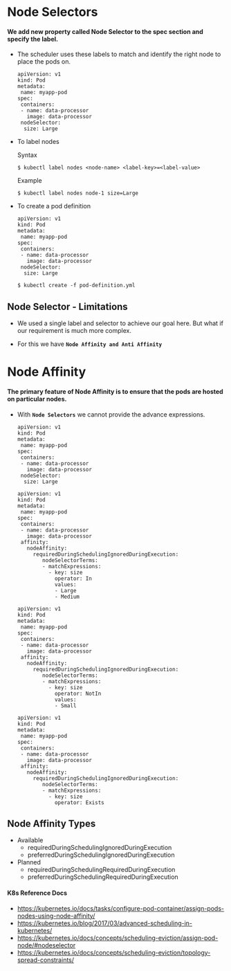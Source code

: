 # Node Selectors
#### We add new property called Node Selector to the spec section and specify the label.
- The scheduler uses these labels to match and identify the right node to place the pods on.
  ```
  apiVersion: v1
  kind: Pod
  metadata:
   name: myapp-pod
  spec:
   containers:
   - name: data-processor
     image: data-processor
   nodeSelector:
    size: Large
  ```

  
- To label nodes

  Syntax
  ```
  $ kubectl label nodes <node-name> <label-key>=<label-value>
  ```
  Example
  ```
  $ kubectl label nodes node-1 size=Large
  ```
  
- To create a pod definition
  ```
  apiVersion: v1
  kind: Pod
  metadata:
   name: myapp-pod
  spec:
   containers:
   - name: data-processor
     image: data-processor
   nodeSelector:
    size: Large
  ```
  ```
  $ kubectl create -f pod-definition.yml
  ``` 
  
## Node Selector - Limitations
- We used a single label and selector to achieve our goal here. But what if our requirement is much more complex.  
 
- For this we have **`Node Affinity and Anti Affinity`**

# Node Affinity
 
#### The primary feature of Node Affinity is to ensure that the pods are hosted on particular nodes.
- With **`Node Selectors`** we cannot provide the advance expressions.
  ```
  apiVersion: v1
  kind: Pod
  metadata:
   name: myapp-pod
  spec:
   containers:
   - name: data-processor
     image: data-processor
   nodeSelector:
    size: Large
  ```

  ```
  apiVersion: v1
  kind: Pod
  metadata:
   name: myapp-pod
  spec:
   containers:
   - name: data-processor
     image: data-processor
   affinity:
     nodeAffinity:
       requiredDuringSchedulingIgnoredDuringExecution:
          nodeSelectorTerms:
          - matchExpressions:
            - key: size
              operator: In
              values: 
              - Large
              - Medium
  ```

  
  ```
  apiVersion: v1
  kind: Pod
  metadata:
   name: myapp-pod
  spec:
   containers:
   - name: data-processor
     image: data-processor
   affinity:
     nodeAffinity:
       requiredDuringSchedulingIgnoredDuringExecution:
          nodeSelectorTerms:
          - matchExpressions:
            - key: size
              operator: NotIn
              values: 
              - Small
  ```

  
  ```
  apiVersion: v1
  kind: Pod
  metadata:
   name: myapp-pod
  spec:
   containers:
   - name: data-processor
     image: data-processor
   affinity:
     nodeAffinity:
       requiredDuringSchedulingIgnoredDuringExecution:
          nodeSelectorTerms:
          - matchExpressions:
            - key: size
              operator: Exists
  ```  

## Node Affinity Types
- Available
  - requiredDuringSchedulingIgnoredDuringExecution
  - preferredDuringSchedulingIgnoredDuringExecution
- Planned
  - requiredDuringSchedulingRequiredDuringExecution
  - preferredDuringSchedulingRequiredDuringExecution
  
#### K8s Reference Docs
- https://kubernetes.io/docs/tasks/configure-pod-container/assign-pods-nodes-using-node-affinity/
- https://kubernetes.io/blog/2017/03/advanced-scheduling-in-kubernetes/
- https://kubernetes.io/docs/concepts/scheduling-eviction/assign-pod-node/#nodeselector
- https://kubernetes.io/docs/concepts/scheduling-eviction/topology-spread-constraints/






